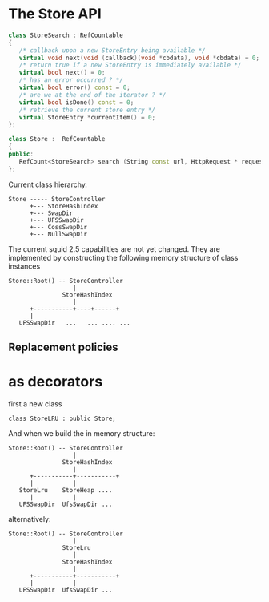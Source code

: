 # The Store API

```c++
class StoreSearch : RefCountable
{
   /* callback upon a new StoreEntry being available */
   virtual void next(void (callback)(void *cbdata), void *cbdata) = 0;
   /* return true if a new StoreEntry is immediately available */
   virtual bool next() = 0;
   /* has an error occurred ? */
   virtual bool error() const = 0;
   /* are we at the end of the iterator ? */
   virtual bool isDone() const = 0;
   /* retrieve the current store entry */
   virtual StoreEntry *currentItem() = 0;
};

class Store :  RefCountable
{
public:
   RefCount<StoreSearch> search (String const url, HttpRequest * request) = 0;
};
```

Current class hierarchy.

```
Store ----- StoreController
      +--- StoreHashIndex
      +--- SwapDir
      +--- UFSSwapDir
      +--- CossSwapDir
      +--- NullSwapDir
```

The current squid 2.5 capabilities are not yet changed. They are
implemented by constructing the following memory structure of class
instances
```
Store::Root() -- StoreController
                  |
               StoreHashIndex
                  |
      +-----------+----+------+
      |
   UFSSwapDir   ...   ... .... ...
```

## Replacement policies

# as decorators

first a new class

<!-- end list -->
```
class StoreLRU : public Store;
```

And when we build the in memory structure:

```
Store::Root() -- StoreController
                  |
               StoreHashIndex
                  |
      +-----------+-----------+
      |           |
   StoreLru    StoreHeap ....
      |           |
   UFSSwapDir  UfsSwapDir ...
```
alternatively:

```
Store::Root() -- StoreController
                  |
               StoreLru
                  |
               StoreHashIndex
                  |
      +-----------+-----------+
      |           |
   UFSSwapDir  UfsSwapDir ...
   ```
